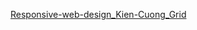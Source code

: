 [Responsive-web-design_Kien-Cuong_Grid](https://trankiencuong2003.github.io/Responsive-web-design_Kien-Cuong_Grid/)
